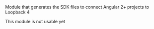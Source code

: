 Module that generates the SDK files to connect Angular 2+ projects to Loopback 4

This module is not usable yet